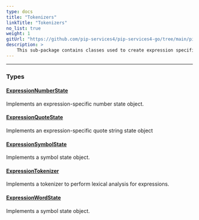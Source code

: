 ```yaml
---
type: docs
title: "Tokenizers"
linkTitle: "Tokenizers"
no_list: true
weight: 1
gitUrl: "https://github.com/pip-services4/pip-services4-go/tree/main/pip-services4-expressions-go"
description: >
    This sub-package contains classes used to create expression specific state objects and tokenizers for lexical analysis. 
---
```

---
<div class="module-body"> 

### Types

#### [ExpressionNumberState](expression_number_state)
Implements an expression-specific number state object.

#### [ExpressionQuoteState](expression_quote_state)
Implements an expression-specific quote string state object

#### [ExpressionSymbolState](expression_symbol_state)
Implements a symbol state object.

#### [ExpressionTokenizer](expression_tokenizer)
Implements a tokenizer to perform lexical analysis for expressions.

#### [ExpressionWordState](expression_word_state)
Implements a symbol state object.


</div>


